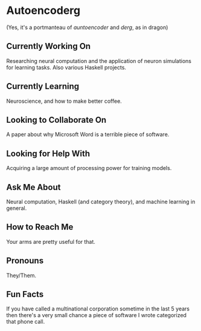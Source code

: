 # Autoencoderg
(Yes, it's a portmanteau of *auntoencoder* and *derg*, as in dragon)

<!--
**Autoencoderg/Autoencoderg** is a ✨ _special_ ✨ repository because its `README.md` (this file) appears on your GitHub profile.

Here are some ideas to get you started:

- 🔭 I’m currently working on ...
- 🌱 I’m currently learning ...
- 👯 I’m looking to collaborate on ...
- 🤔 I’m looking for help with ...
- 💬 Ask me about ...
- 📫 How to reach me: ...
- 😄 Pronouns: ...
- ⚡ Fun fact: ...
-->

## Currently Working On
Researching neural computation and the application of neuron simulations for learning tasks.
Also various Haskell projects.

## Currently Learning
Neuroscience, and how to make better coffee.

## Looking to Collaborate On
A paper about why Microsoft Word is a terrible piece of software.

## Looking for Help With
Acquiring a large amount of processing power for training models.

## Ask Me About
Neural computation, Haskell (and category theory), and machine learning in general.

## How to Reach Me
Your arms are pretty useful for that.

## Pronouns
They/Them.

## Fun Facts
If you have called a multinational corporation sometime in the last 5 years then there's a very small chance a piece of software I wrote categorized that phone call.
